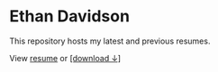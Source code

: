 # Ethan Davidson

This repository hosts my latest and previous resumes.

View [resume](resume.pdf) or
[[download ↓]](https://github.com/EthanThatOneKid/resume/raw/refs/heads/main/resume.pdf)
